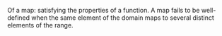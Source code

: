 Of a map: satisfying the properties of a function. A map fails to be
well-defined when the same element of the domain maps to several
distinct elements of the range.
